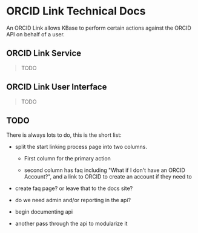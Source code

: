 # ORCID Link Technical Docs

An ORCID Link allows KBase to perform certain actions against the ORCID API on behalf of a user.

## ORCID Link Service

> TODO

## ORCID Link User Interface

> TODO

## TODO

There is always lots to do, this is the short list:

- split the start linking process page into two columns.
  
  - First column for the primary action
  
  - second column has faq including "What if I don't have an ORCID Account?", and a link to ORCID to create an account if they need to

- create faq page? or leave that to the docs site?

- do we need admin and/or reporting in the api?

- begin documenting api

- another pass through the api to modularize it
